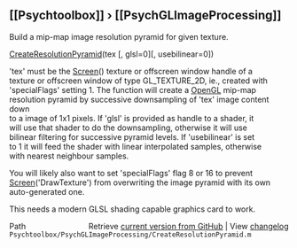 ## [[Psychtoolbox]] &#8250; [[PsychGLImageProcessing]]

Build a mip-map image resolution pyramid for given texture.  
  
[CreateResolutionPyramid](CreateResolutionPyramid)(tex [, glsl=0][, usebilinear=0])  
  
'tex' must be the [Screen](Screen)() texture or offscreen window handle of a  
texture or offscreen window of type GL\_TEXTURE\_2D, ie., created with  
'specialFlags' setting 1. The function will create a [OpenGL](OpenGL) mip-map  
resolution pyramid by successive downsampling of 'tex' image content down  
to a image of 1x1 pixels. If 'glsl' is provided as handle to a shader, it  
will use that shader to do the downsampling, otherwise it will use  
bilinear filtering for successive pyramid levels. If 'usebilinear' is set  
to 1 it will feed the shader with linear interpolated samples, otherwise  
with nearest neighbour samples.  
  
You will likely also want to set 'specialFlags' flag 8 or 16 to prevent  
[Screen](Screen)('DrawTexture') from overwriting the image pyramid with its own  
auto-generated one.  
  
This needs a modern GLSL shading capable graphics card to work.  
  




<div class="code_header" style="text-align:right;">
  <span style="float:left;">Path&nbsp;&nbsp;</span> <span class="counter">Retrieve <a href=
  "https://raw.github.com/Psychtoolbox-3/Psychtoolbox-3/beta/Psychtoolbox/PsychGLImageProcessing/CreateResolutionPyramid.m">current version from GitHub</a> | View <a href=
  "https://github.com/Psychtoolbox-3/Psychtoolbox-3/commits/beta/Psychtoolbox/PsychGLImageProcessing/CreateResolutionPyramid.m">changelog</a></span>
</div>
<div class="code">
  <code>Psychtoolbox/PsychGLImageProcessing/CreateResolutionPyramid.m</code>
</div>


